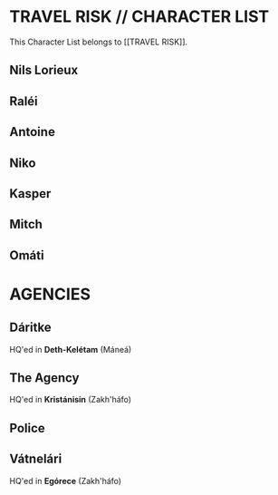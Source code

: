 # TRAVEL RISK // CHARACTER LIST
This Character List belongs to [[TRAVEL RISK]].
## Nils Lorieux

## Raléi 

## Antoine

## Niko

## Kasper

## Mitch

## Omáti


# AGENCIES
## Dáritke
HQ'ed in **Deth-Kelétam** (Máneá)

## The Agency
HQ'ed in **Kristánisin** (Zakh'háfo)

## Police 

## Vátnelári
HQ'ed in **Egórece** (Zakh'háfo)


